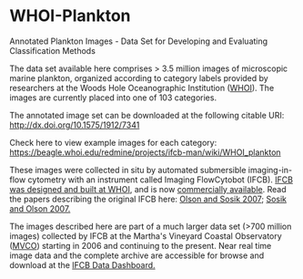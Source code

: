 # WHOI-Plankton
Annotated Plankton Images - Data Set for Developing and Evaluating Classification Methods

The data set available here comprises > 3.5 million images of microscopic marine plankton, organized according to category labels provided by researchers at the Woods Hole Oceanographic Institution ([WHOI](https://www.whoi.edu)). The images are currently placed into one of 103 categories.

The annotated image set can be downloaded at the following citable URI: http://dx.doi.org/10.1575/1912/7341

Check here to view example images for each category: https://beagle.whoi.edu/redmine/projects/ifcb-man/wiki/WHOI_plankton

These images were collected in situ by automated submersible imaging-in-flow cytometry with an instrument called Imaging FlowCytobot (IFCB). [IFCB was designed and built at WHOI]( http://www.whoi.edu/oceanus/feature/building-an-automated-underwater-microscope), and is now [commercially available]( http://mclanelabs.com/imaging-flowcytobot/ ). Read the papers describing the original IFCB here: [Olson and Sosik 2007]( http://onlinelibrary.wiley.com/doi/10.4319/lom.2007.5.195/epdf); [Sosik and Olson 2007.]( http://onlinelibrary.wiley.com/doi/10.4319/lom.2007.5.204/epdf)

The images described here are part of a much larger data set (>700 million images) collected by IFCB at the Martha's Vineyard Coastal Observatory ([MVCO](http://www.whoi.edu/mvco)) starting in 2006 and continuing to the present. Near real time image data and the complete archive are accessible for browse and download at the [IFCB Data Dashboard.](http://ifcb-data.whoi.edu/mvco)




